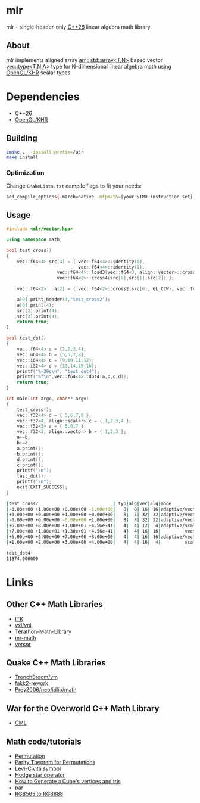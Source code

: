 # mlr

mlr - single-header-only [C++26][1] linear algebra math library

## About

mlr implements aligned array [arr : std::array<T,N>][3] based vector [vec::type<T,N,A>][4] type for N-dimensional linear algebra math using [OpenGL/KHR][2] scalar types

# Dependencies

- [C++26][1]
- [OpenGL/KHR][2]

## Building

```sh
cmake . --install-prefix=/usr
make install
```

### Optimization

Change `CMakeLists.txt` compile flags to fit your needs:
```sh
add_compile_options(-march=native -mfpmath=[your SIMD instruction set] -O3)
```

## Usage

```c++
#include <mlr/vector.hpp>

using namespace math;

bool test_cross()
{
	vec::f64<4> src[4] = { vec::f64<4>::identity(0),
	                       vec::f64<4>::identity(1),
			       vec::f64<4>::load3(vec::f64<3, align::vector>::cross3(src[0],src[1]).data(),0),
			       vec::f64<2>::cross4(src[0],src[1],src[2]) };

	vec::f64<2>   a[2] = { vec::f64<2>::cross2(src[0], GL_CCW), vec::f64<2>::cross2(src[0], GL_CW) };

	a[0].print_header(4,"test_cross2");
	a[0].print(4);
	src[2].print(4);
	src[3].print(4);
	return true;
}

bool test_dot()
{
	vec::f64<4> a = {1,2,3,4};
	vec::u64<4> b = {5,6,7,8};
	vec::i64<4> c = {9,10,11,12};
	vec::i32<4> d = {13,14,15,16};
	printf("%-39s\n", "test_dot4");
	printf("%f\n",vec::f64<4>::dot4(a,b,c,d));
	return true;
}

int main(int argc, char** argv)
{
	test_cross();
	vec::f32<4> d = { 5,6,7,8 };
	vec::f32<4, align::scalar> c = { 1,2,3,4 };
	vec::f32<3> a = { 5,6,7 };
	vec::f32<3, align::vector> b = { 1,2,3 };
	a+=b;
	b+=a;
	a.print();
	b.print();
	d.print();
	c.print();
	printf("\n");
	test_dot();
	printf("\n");
	exit(EXIT_SUCCESS);
}

```
```sh
|test_cross2                            | typ|alg|vec|alg|mode           |cnt
|-0.00e+00 +1.00e+00 +0.00e+00 -1.00e+00|   8|  8| 16| 16|adaptive/vector|2
|+0.00e+00 +0.00e+00 +1.00e+00 +0.00e+00|   8|  8| 32| 32|adaptive/vector|4
|-0.00e+00 +0.00e+00 -0.00e+00 +1.00e+00|   8|  8| 32| 32|adaptive/vector|4
|+6.00e+00 +8.00e+00 +1.00e+01 +4.56e-41|   4|  4| 12|  4|adaptive/scalar|3
|+7.00e+00 +1.00e+01 +1.30e+01 +4.56e-41|   4|  4| 16| 16|         vector|3
|+5.00e+00 +6.00e+00 +7.00e+00 +8.00e+00|   4|  4| 16| 16|adaptive/vector|4
|+1.00e+00 +2.00e+00 +3.00e+00 +4.00e+00|   4|  4| 16|  4|         scalar|4

test_dot4                              
11874.000000
```
# Links
## Other C++ Math Libraries
- [ITK][8]
- [vxl/vnl][9]
- [Terathon-Math-Library][10]
- [mr-math][11]
- [versor][12]
## Quake C++ Math Libraries
- [TrenchBroom/vm][5]
- [fakk2-rework][21]
- [Prey2006/neo/idlib/math][22]
## War for the Overworld C++ Math Library 
- [CML][20]
## Math code/tutorials
- [Permutation][13]
- [Parity Theorem for Permutations][14]
- [Levi-Civita symbol][15]
- [Hodge star operator][16]
- [How to Generate a Cube's vertices and tris][17]
- [par][18]
- [RGB565 to RGB888][19]

[1]: https://isocpp.org/
[2]: https://github.com/KhronosGroup/OpenGL-Registry/blob/main/api/GL/glcorearb.h
[3]: https://github.com/jopadan/mlr/blob/main/include/mlr/array.hpp
[4]: https://github.com/jopadan/mlr/blob/main/include/mlr/vector.hpp

[5]: https://github.com/TrenchBroom/TrenchBroom/tree/master/lib/vm
[6]: http://github.com/quakeforge/quakeforge/tree/master/include/QF/simd
[7]: http://github.com/fte-team/fteqw

[8]: https://github.com/InsightSoftwareConsortium/ITK
[9]: https://github.com/vxl/vxl/tree/master/core/vnl
[10]: https://github.com/EricLengyel/Terathon-Math-Library
[11]: https://github.com/4J-company/mr-math/
[12]: https://github.com/wolftype/versor/

[13]: https://en.wikipedia.org/wiki/Permutation
[14]: https://maa.org/book/export/html/115646
[15]: https://en.wikipedia.org/wiki/Levi-Civita_symbol
[16]: https://en.wikipedia.org/wiki/Hodge_star_operator
[17]: https://catonif.github.io/cube/
[18]: https://github.com/prideout/par/
[19]: https://retrocomputing.stackexchange.com/questions/27400/what-is-the-most-accurate-way-to-map-6-bit-vga-palette-to-8-bit
[20]: https://github.com/demianmnave/CML
[21]: https://github.com/Sporesirius/fakk2-rework
[22]: https://github.com/FriskTheFallenHuman/Prey2006/blob/master/neo/idlib/math


